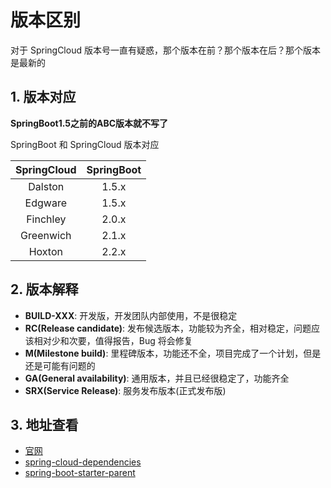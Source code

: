 # 版本区别

对于 SpringCloud 版本号一直有疑惑，那个版本在前？那个版本在后？那个版本是最新的

## 1. 版本对应

**SpringBoot1.5之前的ABC版本就不写了**

SpringBoot 和 SpringCloud 版本对应

|SpringCloud|SpringBoot|
|:-: |:-: |
|Dalston |1.5.x
|Edgware |1.5.x
|Finchley |2.0.x
|Greenwich |2.1.x
|Hoxton |2.2.x

## 2. 版本解释

* **BUILD-XXX**: 开发版，开发团队内部使用，不是很稳定
* **RC(Release candidate)**: 发布候选版本，功能较为齐全，相对稳定，问题应该相对少和次要，值得报告，Bug 将会修复
* **M(Milestone build)**: 里程碑版本，功能还不全，项目完成了一个计划，但是还是可能有问题的
* **GA(General availability)**: 通用版本，并且已经很稳定了，功能齐全
* **SRX(Service Release)**: 服务发布版本(正式发布版)

## 3. 地址查看

* [官网](https://spring.io/projects/spring-cloud)
* [spring-cloud-dependencies](https://mvnrepository.com/artifact/org.springframework.cloud/spring-cloud-dependencies)
* [spring-boot-starter-parent](https://mvnrepository.com/artifact/org.springframework.boot/spring-boot-starter-parent)